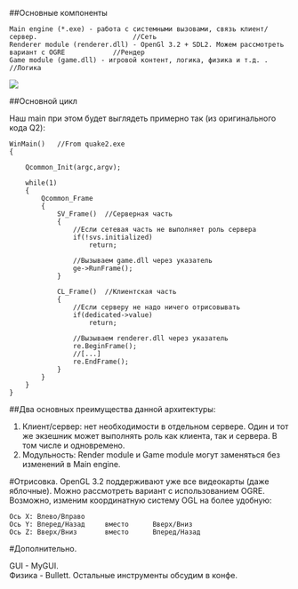 ##Основные компоненты

	Main engine (*.exe) - работа с системными вызовами, связь клиент/сервер.						//Сеть
	Renderer module (renderer.dll) - OpenGl 3.2 + SDL2. Можем рассмотреть вариант с OGRE			//Рендер
	Game module (game.dll) - игровой контент, логика, физика и т.д. . 								//Логика

![](http://s8.hostingkartinok.com/uploads/images/2017/02/e1296810582cb8810756560330b0597f.png)

##Основной цикл

Наш main при этом будет выглядеть примерно так (из оригинального кода Q2):

	WinMain()	//From quake2.exe
	{
	
		Qcommon_Init(argc,argv);
			
		while(1)
		{
			Qcommon_Frame
			{
				SV_Frame()	//Серверная часть
				{
					//Если сетевая часть не выполняет роль сервера
					if(!svs.initialized)
						return;

					//Вызываем game.dll через указатель
					ge->RunFrame();
				}
					
				CL_Frame()	//Клиентская часть
				{
					//Если серверу не надо ничего отрисовывать
					if(dedicated->value)
						return;

					//Вызываем renderer.dll через указатель
					re.BeginFrame();
					//[...]
					re.EndFrame();
				}	
			}
		}
	}

##Два основных преимущества данной архитектуры:
1. Клиент/сервер: нет необходимости в отдельном сервере. Один и тот же экзешник может выполнять роль как клиента, так и сервера. В том числе и одновремено.
2. Модульность: Render module и Game module могут заменяться без изменений в Main engine. 


#Отрисовка.
OpenGL 3.2 поддерживают уже все видеокарты (даже яблочные).
Можно рассмотреть вариант с использованием OGRE.
Возможно, изменим координатную систему OGL на более удобную:

    Ось X: Влево/Вправо
    Ось Y: Вперед/Назад		вместо 		Вверх/Вниз
    Ось Z: Вверх/Вниз		вместо		Вперед/Назад

#Дополнительно.

GUI - MyGUI.	
Физика - Bullett.
Остальные инструменты обсудим в конфе.
